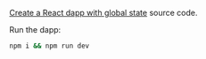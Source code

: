 [Create a React dapp with global state](https://docs.metamask.io/wallet/tutorials/react-dapp-global-state/) source code.

Run the dapp:

```bash
npm i && npm run dev
```